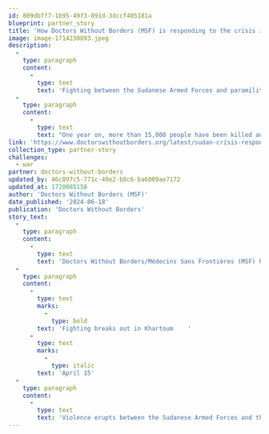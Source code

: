 ```yaml
---
id: 809dbff7-1b95-49f3-891d-3dccf405181a
blueprint: partner_story
title: 'How Doctors Without Borders (MSF) is responding to the crisis in Sudan'
image: image-1714230893.jpeg
description:
  -
    type: paragraph
    content:
      -
        type: text
        text: 'Fighting between the Sudanese Armed Forces and paramilitary group the Rapid Support Forces has wrought devastation across Sudan, forcing millions of people from their homes and driving the country’s health care system to collapse.'
  -
    type: paragraph
    content:
      -
        type: text
        text: "One year on, more than 15,000 people have been killed and Sudan has become the largest internal displacement crisis in the world, with more than 6.6 million people displaced within its borders. Two million more have fled to neighboring countries like Chad\_and South Sudan.\_"
link: 'https://www.doctorswithoutborders.org/latest/sudan-crisis-response'
collection_type: partner-story
challenges:
  - war
partner: doctors-without-borders
updated_by: 46c097c5-771c-49e2-b8c6-ba6009ae7172
updated_at: 1720085158
author: 'Doctors Without Borders (MSF)'
date_published: '2024-06-18'
publication: 'Doctors Without Borders'
story_text:
  -
    type: paragraph
    content:
      -
        type: text
        text: 'Doctors Without Borders/Médecins Sans Frontières (MSF) has been providing medical humanitarian aid in Sudan since 1979, and our teams continue to work across the country amidst the current conflict. Over the past year, they have borne witness to a massive crisis that is unfolding largely outside the world’s headlines while humanitarian aid is falling far short of meeting the spiraling needs.'
  -
    type: paragraph
    content:
      -
        type: text
        marks:
          -
            type: bold
        text: 'Fighting breaks out in Khartoum    '
      -
        type: text
        marks:
          -
            type: italic
        text: 'April 15'
  -
    type: paragraph
    content:
      -
        type: text
        text: 'Violence erupts between the Sudanese Armed Forces and the Rapid Support Forces in Khartoum and other parts of Sudan. Over the next 48 hours, MSF receives 136 wounded patients at the hospital we support in El Fasher, North Darfur, 11 of whom die from their injuries.'
---
```

